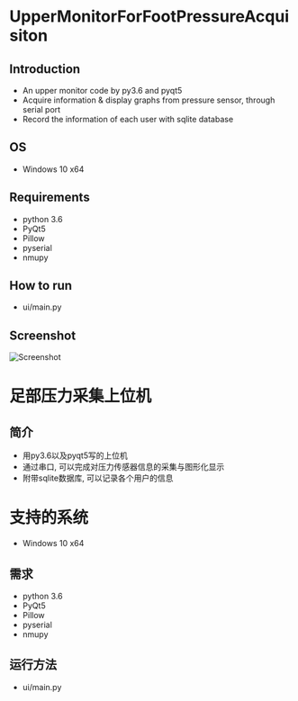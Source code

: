 # UpperMonitorForFootPressureAcquisiton 
## Introduction 
* An upper monitor code by py3.6 and pyqt5 
* Acquire information & display graphs from pressure sensor, through serial port
* Record the information of each user with sqlite database

## OS
* Windows 10 x64

## Requirements
* python 3.6
* PyQt5
* Pillow
* pyserial
* nmupy

## How to run
* ui/main.py

## Screenshot
![Screenshot](https://github.com/voaignidc/UpperMonitorForFootPressureAcquisition/screenshot.png)

# 足部压力采集上位机
## 简介
* 用py3.6以及pyqt5写的上位机
* 通过串口, 可以完成对压力传感器信息的采集与图形化显示
* 附带sqlite数据库, 可以记录各个用户的信息

# 支持的系统
* Windows 10 x64


## 需求
* python 3.6
* PyQt5
* Pillow
* pyserial
* nmupy

## 运行方法
* ui/main.py
